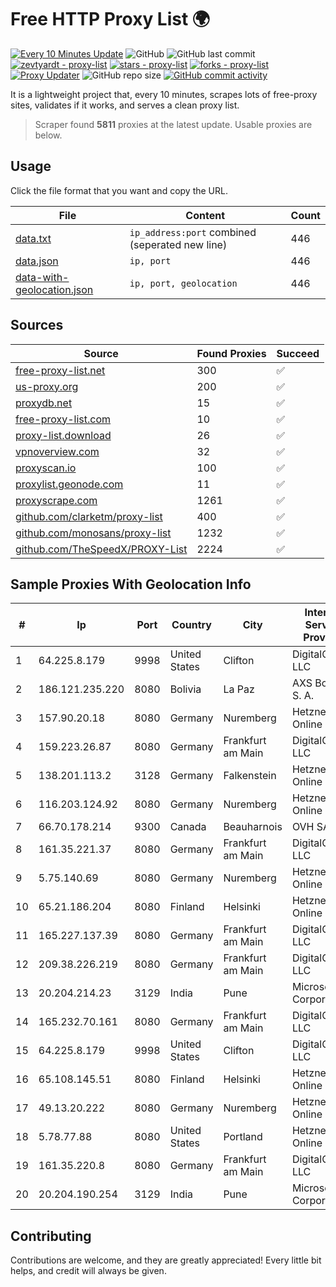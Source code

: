 
# Free HTTP Proxy List 🌍

[![Every 10 Minutes Update](https://github.com/mertguvencli/http-proxy-list/actions/workflows/main.yml/badge.svg?branch=main)](https://github.com/mertguvencli/http-proxy-list/actions/workflows/main.yml)
![GitHub](https://img.shields.io/github/license/mertguvencli/http-proxy-list)
![GitHub last commit](https://img.shields.io/github/last-commit/mertguvencli/http-proxy-list)
[![zevtyardt - proxy-list](https://img.shields.io/static/v1?label=zevtyardt&message=proxy-list&color=blue&logo=github)](https://github.com/zevtyardt/proxy-list "Go to GitHub repo")
[![stars - proxy-list](https://img.shields.io/github/stars/zevtyardt/proxy-list?style=social)](https://github.com/zevtyardt/proxy-list)
[![forks - proxy-list](https://img.shields.io/github/forks/zevtyardt/proxy-list?style=social)](https://github.com/zevtyardt/proxy-list)
[![Proxy Updater](https://github.com/zevtyardt/proxy-list/workflows/Proxy%20Updater/badge.svg)](https://github.com/zevtyardt/proxy-list/actions?query=workflow:"Proxy+Updater")
![GitHub repo size](https://img.shields.io/github/repo-size/zevtyardt/proxy-list)
[![GitHub commit activity](https://img.shields.io/github/commit-activity/m/zevtyardt/proxy-list?logo=commits)](https://github.com/zevtyardt/proxy-list/commits/main)

It is a lightweight project that, every 10 minutes, scrapes lots of free-proxy sites, validates if it works, and serves a clean proxy list.

> Scraper found **5811** proxies at the latest update. Usable proxies are below.

## Usage

Click the file format that you want and copy the URL.

|File|Content|Count|
|----|-------|-----|
|[data.txt](https://raw.githubusercontent.com/mertguvencli/http-proxy-list/main/proxy-list/data.txt)|`ip_address:port` combined (seperated new line)|446|
|[data.json](https://raw.githubusercontent.com/mertguvencli/http-proxy-list/main/proxy-list/data.json)|`ip, port`|446|
|[data-with-geolocation.json](https://raw.githubusercontent.com/mertguvencli/http-proxy-list/main/proxy-list/data-with-geolocation.json)|`ip, port, geolocation`|446|

## Sources

|Source|Found Proxies|Succeed|
|------|-------------|-------|
|[free-proxy-list.net](https://free-proxy-list.net)|300|✅|
|[us-proxy.org](https://www.us-proxy.org)|200|✅|
|[proxydb.net](http://proxydb.net)|15|✅|
|[free-proxy-list.com](https://free-proxy-list.com/?page=&port=&type%5B%5D=http&type%5B%5D=https&up_time=0&search=Search)|10|✅|
|[proxy-list.download](https://www.proxy-list.download/HTTP)|26|✅|
|[vpnoverview.com](https://vpnoverview.com/privacy/anonymous-browsing/free-proxy-servers)|32|✅|
|[proxyscan.io](https://www.proxyscan.io)|100|✅|
|[proxylist.geonode.com](https://proxylist.geonode.com/api/proxy-list?limit=300&page=1&sort_by=lastChecked&sort_type=desc&protocols=http,https)|11|✅|
|[proxyscrape.com](https://api.proxyscrape.com/v2/?request=displayproxies&protocol=http&timeout=10000&country=all&ssl=all&anonymity=all)|1261|✅|
|[github.com/clarketm/proxy-list](https://raw.githubusercontent.com/clarketm/proxy-list/master/proxy-list-raw.txt)|400|✅|
|[github.com/monosans/proxy-list](https://raw.githubusercontent.com/monosans/proxy-list/main/proxies/http.txt)|1232|✅|
|[github.com/TheSpeedX/PROXY-List](https://raw.githubusercontent.com/TheSpeedX/PROXY-List/master/http.txt)|2224|✅|


## Sample Proxies With Geolocation Info

|#|Ip|Port|Country|City|Internet Service Provider|
|-|--|----|-------|----|-------------------------|
|1|64.225.8.179|9998|United States|Clifton|DigitalOcean, LLC|
|2|186.121.235.220|8080|Bolivia|La Paz|AXS Bolivia S. A.|
|3|157.90.20.18|8080|Germany|Nuremberg|Hetzner Online GmbH|
|4|159.223.26.87|8080|Germany|Frankfurt am Main|DigitalOcean, LLC|
|5|138.201.113.2|3128|Germany|Falkenstein|Hetzner Online GmbH|
|6|116.203.124.92|8080|Germany|Nuremberg|Hetzner Online GmbH|
|7|66.70.178.214|9300|Canada|Beauharnois|OVH SAS|
|8|161.35.221.37|8080|Germany|Frankfurt am Main|DigitalOcean, LLC|
|9|5.75.140.69|8080|Germany|Nuremberg|Hetzner Online GmbH|
|10|65.21.186.204|8080|Finland|Helsinki|Hetzner Online GmbH|
|11|165.227.137.39|8080|Germany|Frankfurt am Main|DigitalOcean, LLC|
|12|209.38.226.219|8080|Germany|Frankfurt am Main|DigitalOcean, LLC|
|13|20.204.214.23|3129|India|Pune|Microsoft Corporation|
|14|165.232.70.161|8080|Germany|Frankfurt am Main|DigitalOcean, LLC|
|15|64.225.8.179|9998|United States|Clifton|DigitalOcean, LLC|
|16|65.108.145.51|8080|Finland|Helsinki|Hetzner Online GmbH|
|17|49.13.20.222|8080|Germany|Nuremberg|Hetzner Online GmbH|
|18|5.78.77.88|8080|United States|Portland|Hetzner Online GmbH|
|19|161.35.220.8|8080|Germany|Frankfurt am Main|DigitalOcean, LLC|
|20|20.204.190.254|3129|India|Pune|Microsoft Corporation|



## Contributing

Contributions are welcome, and they are greatly appreciated! Every
little bit helps, and credit will always be given.


